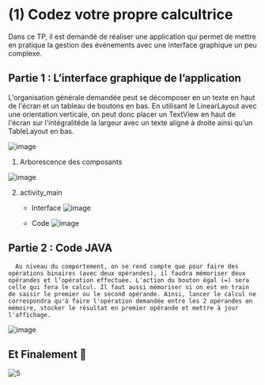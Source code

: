 # (1) Codez votre propre calcultrice

Dans ce TP, il est demandé de réaliser une application qui permet de mettre en pratique la gestion des événements avec une interface graphique un peu complexe. 

## Partie 1 : L’interface graphique de l’application
   L'organisation générale demandée peut se décomposer en un texte en haut de l'écran et un tableau de boutons en bas. En utilisant le LinearLayout avec une orientation verticale, on peut donc placer un TextView en haut de l'écran sur l'intégralitéde la largeur avec un texte aligné à droite ainsi qu’un TableLayout en bas.

![image](https://user-images.githubusercontent.com/92756846/219903328-b803229d-719e-44cd-a8d4-1170af43c2ce.png)

1. Arborescence des composants

![image](https://user-images.githubusercontent.com/92756846/219903422-870b26df-2105-4b59-9858-617adccf886a.png)

2. activity_main

      * Interface
      ![image](https://user-images.githubusercontent.com/92756846/219903385-b2ca7924-3f33-4e41-9e6d-fdabe0aacfb9.png)
      
      * Code
      ![image](https://user-images.githubusercontent.com/92756846/219903335-7ceef4c0-d21e-4a2d-85c6-ce81a0d21617.png)
      
## Partie 2 : Code JAVA
      Au niveau du comportement, on se rend compte que pour faire des opérations binaires (avec deux opérandes), il faudra mémoriser deux opérandes et l’opération effectuée. L'action du bouton égal (=) sera celle qui fera le calcul. Il faut aussi mémoriser si on est en train de saisir le premier ou le second opérande. Ainsi, lancer le calcul ne correspondra qu'à faire l'opération demandée entre les 2 opérandes en mémoire, stocker le résultat en premier opérande et mettre à jour l'affichage.
![image](https://user-images.githubusercontent.com/92756846/219903434-dea244f6-371b-42d8-91be-62938ea53573.png)

## Et Finalement 🤗
![5](https://user-images.githubusercontent.com/92756846/219903439-3fbd0126-cbc4-4546-ab89-dec8caf9dc3e.jpg)
